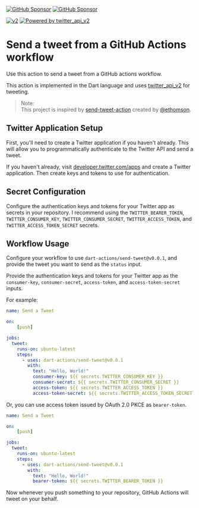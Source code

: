 [![GitHub Sponsor](https://img.shields.io/static/v1?label=Sponsor&message=%E2%9D%A4&logo=GitHub&color=ff69b4)](https://github.com/sponsors/myConsciousness)
[![GitHub Sponsor](https://img.shields.io/static/v1?label=Maintainer&message=myConsciousness&logo=GitHub&color=00acee)](https://github.com/myConsciousness)

[![v2](https://img.shields.io/endpoint?url=https%3A%2F%2Ftwbadges.glitch.me%2Fbadges%2Fv2)](https://developer.twitter.com/en/docs/twitter-api)
[![Powered by twitter_api_v2](https://img.shields.io/badge/Powered%20by-twitter_api_v2-00acee.svg)](https://github.com/twitter-dart/twitter-api-v2)

# Send a tweet from a GitHub Actions workflow

Use this action to send a tweet from a GitHub actions workflow.

This action is implemented in the Dart language and uses [twitter_api_v2](https://github.com/twitter-dart/twitter-api-v2) for tweeting.

> Note:</br>
> This project is inspired by [send-tweet-action](https://github.com/ethomson/send-tweet-action) created by [@ethomson](https://github.com/ethomson).</br>

## Twitter Application Setup

First, you'll need to create a Twitter application if you haven't
already.  This will allow you to programmatically authenticate to
the Twitter API and send a tweet.

If you haven't already, visit
[developer.twitter.com/apps](https://developer.twitter.com/apps)
and create a Twitter application.  Then create keys and tokens
to use for authentication.

## Secret Configuration

Configure the authentication keys and tokens for your Twitter
app as secrets in your repository.  I recommend using the `TWITTER_BEARER_TOKEN`,
`TWITTER_CONSUMER_KEY`, `TWITTER_CONSUMER_SECRET`,
`TWITTER_ACCESS_TOKEN`, and `TWITTER_ACCESS_TOKEN_SECRET`
secrets.

## Workflow Usage

Configure your workflow to use `dart-actions/send-tweet@v0.0.1`,
and provide the tweet you want to send as the `status` input.

Provide the authentication keys and tokens for your Twitter app
as the `consumer-key`, `consumer-secret`, `access-token`, and
`access-token-secret` inputs.

For example:

```yml
name: Send a Tweet

on:
    [push]

jobs:
  tweet:
    runs-on: ubuntu-latest
    steps:
      - uses: dart-actions/send-tweet@v0.0.1
        with:
          text: "Hello, World!"
          consumer-key: ${{ secrets.TWITTER_CONSUMER_KEY }}
          consumer-secret: ${{ secrets.TWITTER_CONSUMER_SECRET }}
          access-token: ${{ secrets.TWITTER_ACCESS_TOKEN }}
          access-token-secret: ${{ secrets.TWITTER_ACCESS_TOKEN_SECRET }}
```

Or, you can use access token issued by OAuth 2.0 PKCE as `bearer-token`.

```yml
name: Send a Tweet

on:
    [push]

jobs:
  tweet:
    runs-on: ubuntu-latest
    steps:
      - uses: dart-actions/send-tweet@v0.0.1
        with:
          text: "Hello, World!"
          bearer-token: ${{ secrets.TWITTER_BEARER_TOKEN }}
```

Now whenever you push something to your repository, GitHub Actions
will tweet on your behalf.
